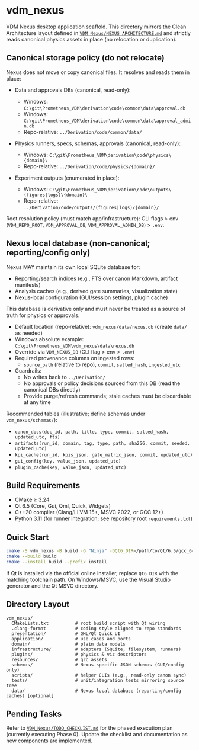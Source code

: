 # vdm_nexus

VDM Nexus desktop application scaffold. This directory mirrors the Clean Architecture layout defined in [`VDM_Nexus/NEXUS_ARCHITECTURE.md`](../VDM_Nexus/NEXUS_ARCHITECTURE.md:23) and strictly reads canonical physics assets in place (no relocation or duplication).

## Canonical storage policy (do not relocate)

Nexus does not move or copy canonical files. It resolves and reads them in place:

- Data and approvals DBs (canonical, read-only):
  - Windows: `C:\git\Prometheus_VDM\derivation\code\common\data\approval.db`
  - Windows: `C:\git\Prometheus_VDM\derivation\code\common\data\approval_admin.db`
  - Repo-relative: `../Derivation/code/common/data/`

- Physics runners, specs, schemas, approvals (canonical, read-only):
  - Windows: `C:\git\Prometheus_VDM\derivation\code\physics\{domain}\`
  - Repo-relative: `../Derivation/code/physics/{domain}/`

- Experiment outputs (enumerated in place):
  - Windows: `C:\git\Prometheus_VDM\derivation\code\outputs\(figures|logs)\{domain}\`
  - Repo-relative: `../Derivation/code/outputs/(figures|logs)/{domain}/`

Root resolution policy (must match app/infrastructure): CLI flags > env (`VDM_REPO_ROOT`, `VDM_APPROVAL_DB`, `VDM_APPROVAL_ADMIN_DB`) > `.env`.

## Nexus local database (non‑canonical; reporting/config only)

Nexus MAY maintain its own local SQLite database for:
- Reporting/search indices (e.g., FTS over canon Markdown, artifact manifests)
- Analysis caches (e.g., derived gate summaries, visualization state)
- Nexus‑local configuration (GUI/session settings, plugin cache)

This database is derivative only and must never be treated as a source of truth for physics or approvals.

- Default location (repo‑relative): `vdm_nexus/data/nexus.db` (create `data/` as needed)
- Windows absolute example: `C:\git\Prometheus_VDM\vdm_nexus\data\nexus.db`
- Override via `VDM_NEXUS_DB` (CLI flag > env > `.env`)
- Required provenance columns on ingested rows:
  - `source_path` (relative to repo), `commit`, `salted_hash`, `ingested_utc`
- Guardrails:
  - No writes back to `../Derivation/`
  - No approvals or policy decisions sourced from this DB (read the canonical DBs directly)
  - Provide purge/refresh commands; stale caches must be discardable at any time

Recommended tables (illustrative; define schemas under `vdm_nexus/schemas/`):
- `canon_docs(doc_id, path, title, type, commit, salted_hash, updated_utc, fts)`
- `artifacts(run_id, domain, tag, type, path, sha256, commit, seeded, updated_utc)`
- `kpi_cache(run_id, kpis_json, gate_matrix_json, commit, updated_utc)`
- `gui_config(key, value_json, updated_utc)`
- `plugin_cache(key, value_json, updated_utc)`

## Build Requirements

- CMake ≥ 3.24
- Qt 6.5 (Core, Gui, Qml, Quick, Widgets)
- C++20 compiler (Clang/LLVM 15+, MSVC 2022, or GCC 12+)
- Python 3.11 (for runner integration; see repository root `requirements.txt`)

## Quick Start

```bash
cmake -S vdm_nexus -B build -G "Ninja" -DQt6_DIR=/path/to/Qt/6.5/gcc_64/lib/cmake/Qt6
cmake --build build
cmake --install build --prefix install
```

If Qt is installed via the official online installer, replace `Qt6_DIR` with the matching toolchain path. On Windows/MSVC, use the Visual Studio generator and the Qt MSVC directory.

## Directory Layout

```
vdm_nexus/
  CMakeLists.txt          # root build script with Qt wiring
  .clang-format           # coding style aligned to repo standards
  presentation/           # QML/Qt Quick UI
  application/            # use cases and ports
  domain/                 # plain data models
  infrastructure/         # adapters (SQLite, filesystem, runners)
  plugins/                # physics & viz descriptors
  resources/              # qrc assets
  schemas/                # Nexus-specific JSON schemas (GUI/config only)
  scripts/                # helper CLIs (e.g., read-only canon sync)
  tests/                  # unit/integration tests mirroring source tree
  data/                   # Nexus local database (reporting/config caches) [optional]
```

## Pending Tasks

Refer to [`VDM_Nexus/TODO_CHECKLIST.md`](../VDM_Nexus/TODO_CHECKLIST.md:1) for the phased execution plan (currently executing Phase 0). Update the checklist and documentation as new components are implemented.

